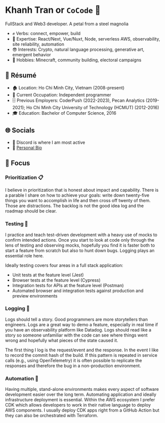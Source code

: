 # Khanh Tran or `CoCode` 🐓

FullStack and Web3 developer. A petal from a steel magnolia

* ✊ Verbs: connect, empower, build
* 🤩 Expertise: React/Next, Vue/Nuxt, Node, serverless AWS, observability, site reliability, automation
* 😎 Interests: Crypto, natural language processing, generative art, emergent behavior
* 🥰 Hobbies: Minecraft, community building, electoral campaigns

## 📄 Résumé

* 🏚️ Location: Ho Chi Minh City, Vietnam (2008-present)
* 💼 Current Occupation: Independent programmer
* 🗄️ Previous Employers: CoderPush (2022-2023), Pecan Analytics (2019-2021); Ho Chi Minh City University of Technology (HCMUT) (2012-2016)
* 🎓 Education: Bachelor of Computer Science, 2016

## 🌐 Socials

* 👾 Discord is where I am most active
* 🔗 [Personal Bio](https://codecode.site/)


## 🎯 Focus

### Prioritization 📋

I believe in prioritization that is honest about impact and capability. There is a parable I share on how to achieve your goals: write down twenty-five things you want to accomplish in life and then cross off twenty of them. Those are distractions. The backlog is not the good idea log and the roadmap should be clear.

### Testing 🧪

I practice and teach test-driven development with a heavy use of mocks to confirm intended actions. Once you start to look at code only through the lens of testing and observing mocks, hopefully you find it is faster both to start a feature from scratch but also to hunt down bugs. Logging plays an essential role here.

Ideally testing covers four areas in a full stack application:

* Unit tests at the feature level (Jest)
* Browser tests at the feature level (Cypress)
* Integration tests for APIs at the feature level (Postman)
* Automated browser and integration tests against production and preview environments

### Logging 📢

Logs should tell a story. Good programmers are more storytellers than engineers. Logs are a great way to demo a feature, especially in real time if you have an observability platform like Datadog. Logs should read like a story so someone unfamiliar with the code can see where things went wrong and hopefully what pieces of the state caused it.

The first thing I log is the request/event and the response. In the event I like to record the commit hash of the build. If this pattern is repeated in service calls (e.g., using OpenTelemetry) it is often possible to replicate the responses and therefore the bug in a non-production environment.

### Automation 👷

Having multiple, stand-alone environments makes every aspect of software development easier over the long term. Automating application and ideally infrastructure deployment is essential. Within the AWS ecosystem I prefer CDK which allows developers to work in their native language to deploy AWS components. I usually deploy CDK apps right from a GitHub Action but they can also be orchestrated with Terraform.
